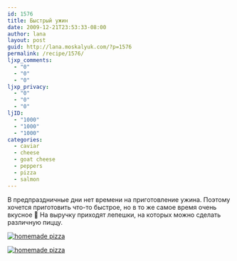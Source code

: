```yaml
---
id: 1576
title: Быстрый ужин
date: 2009-12-21T23:53:33-08:00
author: lana
layout: post
guid: http://lana.moskalyuk.com/?p=1576
permalink: /recipe/1576/
ljxp_comments:
  - "0"
  - "0"
  - "0"
ljxp_privacy:
  - "0"
  - "0"
  - "0"
ljID:
  - "1000"
  - "1000"
  - "1000"
categories:
  - caviar
  - cheese
  - goat cheese
  - peppers
  - pizza
  - salmon
---
```

В предпраздничные дни нет времени на приготовление ужина. Поэтому хочется приготовить что-то быстрое, но в то же самое время очень вкусное 🙂 На выручку приходят лепешки, на которых можно сделать различную пиццу.

<a class="flickr-image alignnone" title="homemade pizza" href="http://www.flickr.com/photos/67405678@N00/4205694688/" target="_blank"><img src="http://farm3.static.flickr.com/2712/4205694688_023f233dbe.jpg" alt="homemade pizza" /></a>

<a class="flickr-image alignnone" title="homemade pizza" href="http://www.flickr.com/photos/67405678@N00/4204936811/" target="_blank"><img src="http://farm3.static.flickr.com/2538/4204936811_e4363f1c3e.jpg" alt="homemade pizza" /></a>